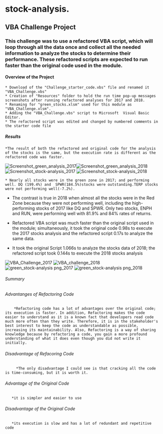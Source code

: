 # stock-analysis.
## VBA  Challenge Project
### This challenge was to use a refactored VBA script, which will loop through all the data once and collect all the needed information to analyze the stocks to determine their performance. These refactored scripts are expected to run faster than the original code used in the module.
#### Overview of the Project
    * Download of the "Challenge_starter_code.vbs" file and renamed it "VBA_Challenge.vbs"
    * Creation of "Resources" folder to hold the run time pop-up messages screenshots after running refactored analyses for 2017 and 2018.
    * Renaming for "green_stocks.xlsm" used for this module as "VBA_Challenge.xlsm".
    * Adding the "VBA_Challenge.vbs" script to Microsoft  Visual Basic Editor.
    * The refactored script was edited and changed by numbered comments in the starter code file

##### Results
    *The result of both the refactored and original code for the analysis of the stocks is the same, but the execution rate is different as the refactored code was faster.
   ![Screenshot_green_analysis_2017](https://user-images.githubusercontent.com/64270455/183978635-98230285-1443-4769-8219-61adf59425e2.png)![Screenshot_green_analysis_2018](https://user-images.githubusercontent.com/64270455/183978679-1275ea4f-b29c-4c82-ae2c-d008fb76c94d.png) 
   ![Screenshot_stock-analysis_2017](https://user-images.githubusercontent.com/64270455/183979031-e255d242-0422-4f79-a8c4-3778bf26ad48.png)
![Screenshot_stock-analysis_2018](https://user-images.githubusercontent.com/64270455/183979132-62cf4638-cadb-4012-a9ee-b6c196e85b2c.png)


    * Nearly all stocks were in the green zone in 2017; and performing well. DQ (199.4%) and  SPWR(184.5%)stocks were outstanding.TERP stocks were not performing well(-7.2%).
   
   * The contrast is true in 2018 when almost all the stocks were in the Red Zone because they were not performing well, including the high-performing stocks of 2017 like DQ and SPWR. Only two stocks, ENPH and RUN, were performing well with 81.9% and 84% rates of returns.
   
   *  Refactored VBA script was much faster than the original script used in the module; simultaneously, it took the original code 0.98s to execute the 2017 stocks analysis and the refactored script 0.17s to analyze the same data.
   
   *  It took the original Script 1.066s to analyze the stocks data of 2018; the refactored script took 0.144s to execute the 2018 stocks analysis
   
   ![VBA_Challenge_2017](https://user-images.githubusercontent.com/64270455/183961718-07ae3295-cdf6-4991-aae0-cebbe695cfd1.png)
   ![VBA_challenge_2018](https://user-images.githubusercontent.com/64270455/183961840-3815eb86-3024-42d1-ae8d-2fb85611fb99.png)
   ![green_stock-analysis png_2017](https://user-images.githubusercontent.com/64270455/183961938-2a6fea12-f870-46bb-8582-707212e168bf.png)
   ![green_stock-analysis png_2018](https://user-images.githubusercontent.com/64270455/183962012-90feb860-1b8c-41b1-9646-7670f850a856.png)
   
   ###### Summary
   ###### Advantanges of Refactoring Code
        *Refactoring code has a lot of advantages over the original code; its execution is faster. In addition, Refactoring makes the code easier to understand as it is a known fact that developers read code much more often than they write. Therefore, it is in the stakeholder's best interest to keep the code as understandable as possible, increasing its maintainability. Also, Refactoring is a way of sharing knowledge because by refactoring a code, you gain a more profound understanding of what it does even though you did not write it initially.
   ###### Disadvantage of Refacoring Code
         *The only disadvantage I could see is that cracking all the code is time-consuming, but it is worth it.
  ###### Advantage of the Original Code
       *it is simpler and easier to use
  ###### Disadvantage of the Original Code
       *its execution is slow and has a lot of redundant and repetitive code

